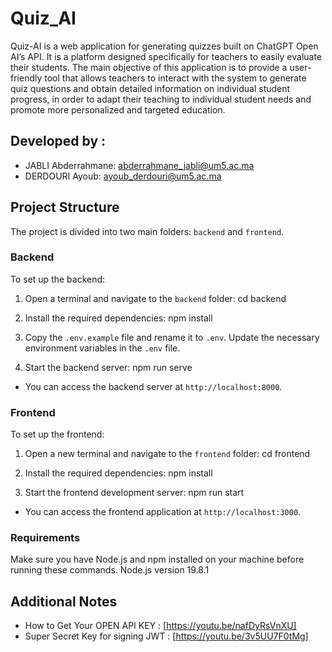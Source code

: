 # Quiz_AI

Quiz-AI is a web application for generating quizzes built on ChatGPT Open AI’s API. It is a platform designed specifically for teachers to easily evaluate their students. The main objective of this application is to provide a user-friendly tool that allows teachers to interact with the system to generate quiz questions and obtain detailed information on individual student progress, in order to adapt their teaching to individual student needs and promote more personalized and targeted education.

## Developed by :

- JABLI Abderrahmane: [abderrahmane_jabli@um5.ac.ma](mailto:abderrahmane_jabli@um5.ac.ma)
- DERDOURI Ayoub: [ayoub_derdouri@um5.ac.ma](mailto:ayoub_derdouri@um5.ac.ma)

## Project Structure

The project is divided into two main folders: `backend` and `frontend`.

### Backend

To set up the backend:

1. Open a terminal and navigate to the `backend` folder:
cd backend

2. Install the required dependencies:
npm install

3. Copy the `.env.example` file and rename it to `.env`. Update the necessary environment variables in the `.env` file.

4. Start the backend server:
npm run serve

- You can access the backend server at `http://localhost:8000`.
  
### Frontend

To set up the frontend:

1. Open a new terminal and navigate to the `frontend` folder:
cd frontend

2. Install the required dependencies:
npm install

3. Start the frontend development server:
npm run start

- You can access the frontend application at `http://localhost:3000`.

### Requirements 

Make sure you have Node.js and npm installed on your machine before running these commands.
Node.js version 19.8.1

## Additional Notes

- How to Get Your OPEN API KEY : [https://youtu.be/nafDyRsVnXU]
- Super Secret Key for signing JWT : [https://youtu.be/3v5UU7F0tMg]

  
